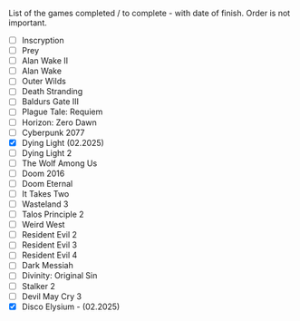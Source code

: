 List of the games completed / to complete - with date of finish.
Order is not important.

- [ ] Inscryption
- [ ] Prey
- [ ] Alan Wake II
- [ ] Alan Wake
- [ ] Outer Wilds
- [ ] Death Stranding
- [ ] Baldurs Gate III
- [ ] Plague Tale: Requiem
- [ ] Horizon: Zero Dawn
- [ ] Cyberpunk 2077
- [x] Dying Light (02.2025)
- [ ] Dying Light 2
- [ ] The Wolf Among Us
- [ ] Doom 2016
- [ ] Doom Eternal
- [ ] It Takes Two
- [ ] Wasteland 3
- [ ] Talos Principle 2
- [ ] Weird West
- [ ] Resident Evil 2
- [ ] Resident Evil 3
- [ ] Resident Evil 4
- [ ] Dark Messiah
- [ ] Divinity: Original Sin
- [ ] Stalker 2
- [ ] Devil May Cry 3
- [x] Disco Elysium - (02.2025)